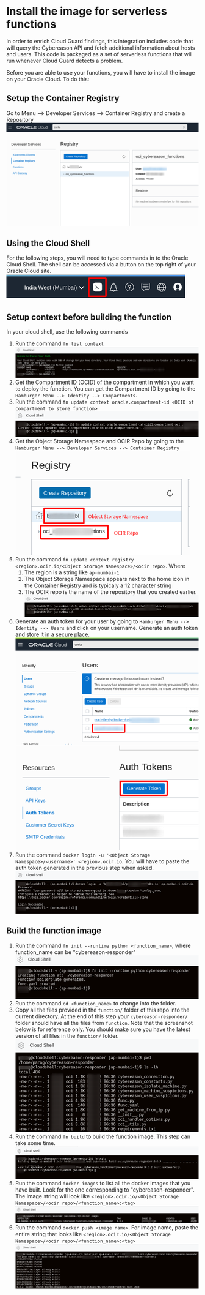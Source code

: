 
# Install the image for serverless functions
In order to enrich Cloud Guard findings, this integration includes code that will query the Cybereason API and fetch additional information about hosts and users. This code is packaged as a set of serverless functions that will run whenever Cloud Guard detects a problem.

Before you are able to use your functions, you will have to install the image on your Oracle Cloud. To do this:

## Setup the Container Registry
Go to Menu --> Developer Services --> Container Registry and create a Repository
![Create Container Registry](images/create-container-registry.png)

## Using the Cloud Shell
For the following steps, you will need to type commands in to the Oracle Cloud Shell. The shell can be accessed via a button on the top right of your Oracle Cloud site.
![Cloud Shell](images/start-cloud-shell.png)

## Setup context before building the function
In your cloud shell, use the following commands
1. Run the command `fn list context`
![List Context](images/fn-list-context.png)
1. Get the Compartment ID (OCID) of the compartment in which you want to deploy the function. You can get the Compartment ID by going to the `Hamburger Menu --> Identity --> Compartments`.
1. Run the command `fn update context oracle.compartment-id <OCID of compartment to store function>`
![Update Context Compartment](images/fn-update-context-compartment.png)
1. Get the Object Storage Namespace and OCIR Repo by going to the `Hamburger Menu --> Developer Services --> Container Registry`
![Registry Details](images/registry-details.png)
1. Run the command `fn update context registry <region>.ocir.io/<Object Storage Namespace>/<ocir repo>`. Where 
    1. The region is a string like `ap-mumbai-1`
    1. The Object Storage Namespace appears next to the home icon in the Container Registry and is typicaly a 12 character string
    1. The OCIR repo is the name of the repository that you created earlier.
![Update Context Registry](images/fn-update-context-registry.png)
1. Generate an auth token for your user by going to `Hamburger Menu --> Identity --> Users` and click on your username. Generate an auth token and store it in a secure place.
![Users](images/users.png)
![Auth Token](images/auth-token-1.png)
1. Run the command `docker login -u '<Object Storage Namespace>/<username>' <region>.ocir.io`. You will have to paste the auth token generated in the previous step when asked.
![Docker Login](images/docker-login.png)

## Build the function image
1. Run the command `fn init --runtime python <function_name>`, where function_name can be "cybereason-responder"
![Function Init](images/fn-init.png)
1. Run the command `cd <function_name>` to change into the folder.
1. Copy all the files provided in the `function/` folder of this repo into the current directory. At the end of this step your `cybereason-responder/` folder should have all the files from `function`. Note that the screenshot below is for reference only. You should make sure you have the latest version of all files in the `function/` folder.
![List Folder](images/list-folder.png)
1. Run the command `fn build` to build the function image. This step can take some time.
![Function build](images/fn-build.png)
1. Run the command `docker images` to list all the docker images that you have built. Look for the one corresponding to "cybereason-responder". The image string will look like `<region>.ocir.io/<Object Storage Namespace>/<ocir repo>/<function_name>:<tag>`
![Docker Images](images/docker-images.png)
1. Run the command `docker push <image name>`. For image name, paste the entire string that looks like `<region>.ocir.io/<Object Storage Namespace>/<ocir repo>/<function_name>:<tag>`
![Docker Push](images/docker-push.png)
